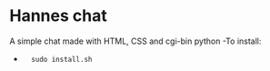 # Hannes chat
A simple chat made with HTML, CSS and cgi-bin python
-To install:
- 		sudo install.sh
